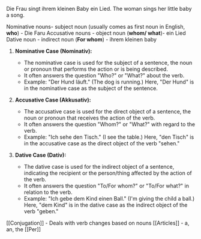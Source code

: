 Die Frau singt ihrem kleinen Baby ein Lied.
The woman sings her little baby a song.

Nominative nouns- subject noun (usually comes as first noun in English, **who**)  - Die Faru
Accusative nouns - object noun (**whom/ what**)- ein Lied
Dative noun - indirect noun (**For whom**) - ihrem kleinen baby

1. **Nominative Case (Nominativ):**
    
    - The nominative case is used for the subject of a sentence, the noun or pronoun that performs the action or is being described.
    - It often answers the question "Who?" or "What?" about the verb.
    - Example: "Der Hund läuft." (The dog is running.) Here, "Der Hund" is in the nominative case as the subject of the sentence.
2. **Accusative Case (Akkusativ):**
    
    - The accusative case is used for the direct object of a sentence, the noun or pronoun that receives the action of the verb.
    - It often answers the question "Whom?" or "What?" with regard to the verb.
    - Example: "Ich sehe den Tisch." (I see the table.) Here, "den Tisch" is in the accusative case as the direct object of the verb "sehen."
3. **Dative Case (Dativ):**
    
    - The dative case is used for the indirect object of a sentence, indicating the recipient or the person/thing affected by the action of the verb.
    - It often answers the question "To/For whom?" or "To/For what?" in relation to the verb.
    - Example: "Ich gebe dem Kind einen Ball." (I'm giving the child a ball.) Here, "dem Kind" is in the dative case as the indirect object of the verb "geben."



[[Conjugation]] - Deals with verb changes based on nouns
[[Articles]] - a, an, the
[[Per]]



